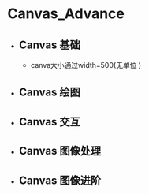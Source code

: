 # Canvas_Advance
- ## Canvas 基础
  - canva大小通过width=500(无单位
  )
- ## Canvas 绘图
- ## Canvas 交互
- ## Canvas 图像处理
- ## Canvas 图像进阶

